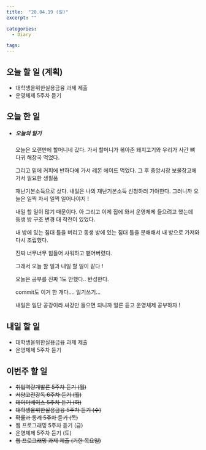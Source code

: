 ```yaml
---
title:  "20.04.19 (일)"
excerpt: ""

categories:
  - Diary

tags:
---
```


## 오늘 할 일 (계획)

- 대학생을위한실용금융 과제 제출
- 운영체제 5주차 듣기


## 오늘 한 일

- ##### 오늘의 일기

  오늘은 오랜만에 할머니네 갔다. 가서 할머니가 볶아준 돼지고기와 우리가 사간 뼈다귀 해장국 먹었다.

  그리고 밑에 커피에 반하다에 가서 레몬 에이드 먹었다. 그 후 중앙시장 보물창고에 가서 필요한 생필품
  
  재난기본소득으로 샀다. 내일은 나의 재난기본소득 신청하러 가야한다. 그러니까 오늘은 일찍 자서 일찍 일어나야지 !
  
  내일 할 일이 많기 때문이다. 아 그리고 이제 집에 와서 운영체제 들으려고 했는데 동생 방 구조 변경 대 작전이 있었다.
  
  내 방에 있는 침대 틀을 버리고 동생 방에 있는 침대 틀을 분해해서 내 방으로 가져와 다시 조립했다.
  
  진짜 너무너무 힘들어 샤워하고 뻗어버렸다.
  
  그래서 오늘 할 일과 내일 할 일이 같다 !
  
  오늘은 공부를 진짜 1도 안했다.. 반성한다.
  
  commit도 이거 한 개다.... 일기쓰기...
  
  내일은 일단 공강이라 싸강만 들으면 되니까 얼른 듣고 운영체제 공부하자 !



## 내일 할 일

- 대학생을위한실용금융 과제 제출
- 운영체제 5주차 듣기


## 이번주 할 일

- ~~취업역량개발론 5주차 듣기 (월)~~
- ~~서양고전강독 6주차 듣기 (월)~~
- ~~데이터베이스 5주차 듣기 (화)~~
- ~~대학생을위한실용금융 5주차 듣기 (수)~~
- ~~확률과 통계 5주차 듣기 (목)~~
- 웹 프로그래밍 5주차 듣기 (금)
- 운영체제 5주차 듣기 (토)
- ~~웹 프로그래밍 과제 제출 (기한 목요일)~~
